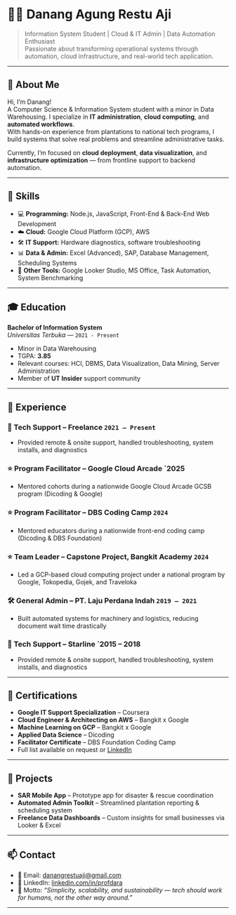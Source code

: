# 👨‍💻 Danang Agung Restu Aji

> Information System Student | Cloud & IT Admin | Data Automation Enthusiast  
> Passionate about transforming operational systems through automation, cloud infrastructure, and real-world tech application.

---

## 📌 About Me

Hi, I’m Danang!  
A Computer Science & Information System student with a minor in Data Warehousing. I specialize in **IT administration**, **cloud computing**, and **automated workflows**.  
With hands-on experience from plantations to national tech programs, I build systems that solve real problems and streamline administrative tasks.

Currently, I’m focused on **cloud deployment**, **data visualization**, and **infrastructure optimization** — from frontline support to backend automation.

---

## 🧪 Skills

- 💻 **Programming:** Node.js, JavaScript, Front-End & Back-End Web Development  
- ☁️ **Cloud:** Google Cloud Platform (GCP), AWS  
- 🛠️ **IT Support:** Hardware diagnostics, software troubleshooting  
- 📊 **Data & Admin:** Excel (Advanced), SAP, Database Management, Scheduling Systems  
- 🧱 **Other Tools:** Google Looker Studio, MS Office, Task Automation, System Benchmarking  

---

## 🎓 Education

**Bachelor of Information System**  
*Universitas Terbuka* — `2021 - Present`  
- Minor in Data Warehousing  
- TGPA: **3.85**  
- Relevant courses: HCI, DBMS, Data Visualization, Data Mining, Server Administration  
- Member of **UT Insider** support community

---

## 💼 Experience

### 🧰 Tech Support – Freelance `2021 – Present`
- Provided remote & onsite support, handled troubleshooting, system installs, and diagnostics

### ⭐ Program Facilitator – Google Cloud Arcade `2025
- Mentored cohorts during a nationwide Google Cloud Arcade GCSB program (Dicoding & Google)

### ⭐ Program Facilitator – DBS Coding Camp `2024`
- Mentored educators during a nationwide front-end coding camp (Dicoding & DBS Foundation)

### ⭐ Team Leader – Capstone Project, Bangkit Academy `2024`
- Led a GCP-based cloud computing project under a national program by Google, Tokopedia, Gojek, and Traveloka

### 🛠️ General Admin – PT. Laju Perdana Indah `2019 – 2021`
- Built automated systems for machinery and logistics, reducing document wait time drastically

### 🧰 Tech Support – Starline `2015 – 2018
- Provided remote & onsite support, handled troubleshooting, system installs, and diagnostics


---

## 📜 Certifications

- **Google IT Support Specialization** – Coursera  
- **Cloud Engineer & Architecting on AWS** – Bangkit x Google  
- **Machine Learning on GCP** – Bangkit x Google  
- **Applied Data Science** – Dicoding  
- **Facilitator Certificate** – DBS Foundation Coding Camp  
- Full list available on request or [LinkedIn](https://www.linkedin.com/in/profdara/)

---

## 🚀 Projects

- **SAR Mobile App** – Prototype app for disaster & rescue coordination  
- **Automated Admin Toolkit** – Streamlined plantation reporting & scheduling system  
- **Freelance Data Dashboards** – Custom insights for small businesses via Looker & Excel  

---

## 📫 Contact

- 📧 Email: danangrestuaji@gmail.com  
- 🔗 LinkedIn: [linkedin.com/in/profdara](https://www.linkedin.com/in/profdara/)  
- 🧠 Motto: _“Simplicity, scalability, and sustainability — tech should work for humans, not the other way around.”_

---

